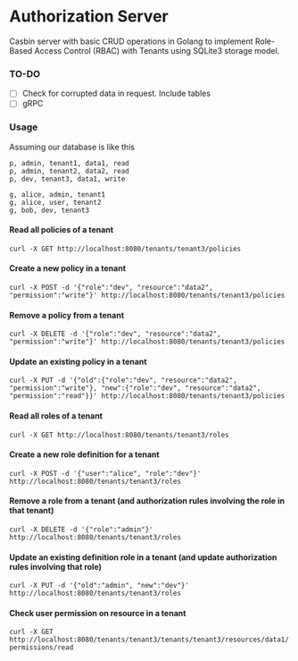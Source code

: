 # Authorization Server

Casbin server with basic CRUD operations in Golang to implement Role-Based Access Control (RBAC) with Tenants using SQLite3 storage model.
### TO-DO

- [ ] Check for corrupted data in request. Include tables
- [ ] gRPC  
### Usage
Assuming our database is like this
```
p, admin, tenant1, data1, read
p, admin, tenant2, data2, read
p, dev, tenant3, data1, write

g, alice, admin, tenant1
g, alice, user, tenant2
g, bob, dev, tenant3
```

#### Read all policies of a tenant
```curl -X GET http://localhost:8080/tenants/tenant3/policies ```
#### Create a new policy in a tenant
```curl -X POST -d '{"role":"dev", "resource":"data2", "permission":"write"}' http://localhost:8080/tenants/tenant3/policies```
#### Remove a policy from a tenant
```curl -X DELETE -d '{"role":"dev", "resource":"data2", "permission":"write"}' http://localhost:8080/tenants/tenant3/policies```
#### Update an existing policy in a tenant
```curl -X PUT -d '{"old":{"role":"dev", "resource":"data2", "permission":"write"}, "new":{"role":"dev", "resource":"data2", "permission":"read"}}' http://localhost:8080/tenants/tenant3/policies```
#### Read all roles of a tenant
```curl -X GET http://localhost:8080/tenants/tenant3/roles```
#### Create a new role definition for a tenant
```curl -X POST -d '{"user":"alice", "role":"dev"}' http://localhost:8080/tenants/tenant3/roles```
#### Remove a role from a tenant (and authorization rules involving the role in that tenant)
```curl -X DELETE -d '{"role":"admin"}' http://localhost:8080/tenants/tenant3/roles```
#### Update an existing definition role in a tenant (and update authorization rules involving that role)
```curl -X PUT -d '{"old":"admin", "new":"dev"}' http://localhost:8080/tenants/tenant3/roles```
#### Check user permission on resource in a tenant
```curl -X GET http://localhost:8080/tenants/tenant3/tenants/tenant3/resources/data1/permissions/read```
